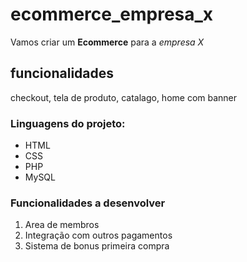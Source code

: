 # ecommerce_empresa_x
Vamos criar um **Ecommerce** para a *empresa X*

## funcionalidades
checkout, tela de produto, catalago, home com banner

### Linguagens do projeto:
* HTML
* CSS
* PHP
* MySQL

### Funcionalidades a desenvolver

1. Area de membros
2. Integração com outros pagamentos
3. Sistema de bonus primeira compra